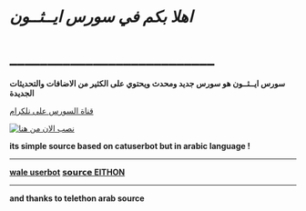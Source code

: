 
# *اهلا بكم في سورس ايــثــون*
# ___________________________

**سورس ايــثــون هو سورس جديد ومحدث ويحتوي على الكثير من الاضافات والتحديثات الجديدة**

[قناة السورس على نلكرام](https://t.me/EITHON1)



[![نصب الان من هنا](https://www.herokucdn.com/deploy/button.svg)](https://heroku.com/deploy?template)

**its simple source based on catuserbot but in arabic language !**
__________________________
**[wale userbot](https://t.m)**
**[𝘀𝗼𝘂𝗿𝗰𝗲 EITHON](https://t.me/)**
__________________________
**and thanks to telethon arab source**
